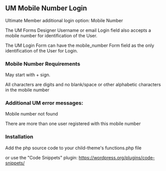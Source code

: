 ## UM Mobile Number Login
Ultimate Member additional login option: Mobile Number

The UM Forms Designer Username or email Login field also accepts a mobile number for identification of the User.

The UM Login Form can have the mobile_number Form field as the only identification of the User for Login.
### Mobile Number Requirements
May start with + sign.

All characters are digits and no blank/space or other alphabetic characters in the mobile number
### Additional UM error messages:
Mobile number not found

There are more than one user registered with this mobile number


### Installation
Add the php source code to your child-theme's functions.php file

or use the "Code Snippets" plugin: https://wordpress.org/plugins/code-snippets/
